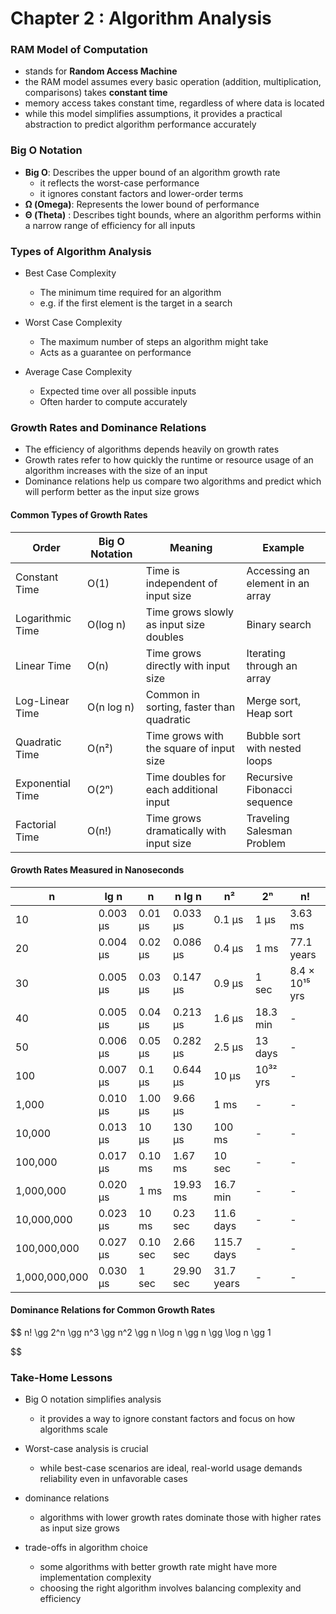 # Chapter 2 : Algorithm Analysis

### RAM Model of Computation

* stands for **Random Access Machine**
* the RAM model assumes every basic operation (addition, multiplication, comparisons) takes **constant time**
* memory access takes constant time, regardless of where data is located
* while this model simplifies assumptions, it provides a practical abstraction to predict algorithm performance accurately

### Big O Notation

* **Big O**: Describes the upper bound of an algorithm growth rate
  * it reflects the worst-case performance
  * it ignores constant factors and lower-order terms
* **Ω (Omega)**: Represents the lower bound of performance
* **Θ (Theta)** : Describes tight bounds, where an algorithm performs within a narrow range of efficiency for all inputs

### Types of Algorithm Analysis

* Best Case Complexity

  * The minimum time required for an algorithm
  * e.g. if the first element is the target in a search
* Worst Case Complexity

  * The maximum number of steps an algorithm might take
  * Acts as a guarantee on performance
* Average Case Complexity

  * Expected time over all possible inputs
  * Often harder to compute accurately

### Growth Rates and Dominance Relations

* The efficiency of algorithms depends heavily on growth rates
* Growth rates refer to how quickly the runtime or resource usage of an algorithm increases with the size of an input
* Dominance relations help us compare two algorithms and predict which will perform better as the input size grows

#### Common Types of Growth Rates


| **Order**        | **Big O Notation** | **Meaning**                              | **Example**                      |
| ------------------ | -------------------- | ------------------------------------------ | ---------------------------------- |
| Constant Time    | O(1)               | Time is independent of input size        | Accessing an element in an array |
| Logarithmic Time | O(log n)           | Time grows slowly as input size doubles  | Binary search                    |
| Linear Time      | O(n)               | Time grows directly with input size      | Iterating through an array       |
| Log-Linear Time  | O(n log n)         | Common in sorting, faster than quadratic | Merge sort, Heap sort            |
| Quadratic Time   | O(n²)             | Time grows with the square of input size | Bubble sort with nested loops    |
| Exponential Time | O(2ⁿ)             | Time doubles for each additional input   | Recursive Fibonacci sequence     |
| Factorial Time   | O(n!)              | Time grows dramatically with input size  | Traveling Salesman Problem       |

#### Growth Rates Measured in Nanoseconds


| n             | lg n      | n        | n lg n    | n²        | 2ⁿ        | n!                |
| --------------- | ----------- | ---------- | ----------- | ------------ | ------------ | ------------------- |
| 10            | 0.003 μs | 0.01 μs | 0.033 μs | 0.1 μs    | 1 μs      | 3.63 ms           |
| 20            | 0.004 μs | 0.02 μs | 0.086 μs | 0.4 μs    | 1 ms       | 77.1 years        |
| 30            | 0.005 μs | 0.03 μs | 0.147 μs | 0.9 μs    | 1 sec      | 8.4 × 10¹⁵ yrs |
| 40            | 0.005 μs | 0.04 μs | 0.213 μs | 1.6 μs    | 18.3 min   | -                 |
| 50            | 0.006 μs | 0.05 μs | 0.282 μs | 2.5 μs    | 13 days    | -                 |
| 100           | 0.007 μs | 0.1 μs  | 0.644 μs | 10 μs     | 10³² yrs | -                 |
| 1,000         | 0.010 μs | 1.00 μs | 9.66 μs  | 1 ms       | -          | -                 |
| 10,000        | 0.013 μs | 10 μs   | 130 μs   | 100 ms     | -          | -                 |
| 100,000       | 0.017 μs | 0.10 ms  | 1.67 ms   | 10 sec     | -          | -                 |
| 1,000,000     | 0.020 μs | 1 ms     | 19.93 ms  | 16.7 min   | -          | -                 |
| 10,000,000    | 0.023 μs | 10 ms    | 0.23 sec  | 11.6 days  | -          | -                 |
| 100,000,000   | 0.027 μs | 0.10 sec | 2.66 sec  | 115.7 days | -          | -                 |
| 1,000,000,000 | 0.030 μs | 1 sec    | 29.90 sec | 31.7 years | -          | -                 |

#### Dominance Relations for Common Growth Rates

$$
n! \gg 2^n \gg n^3 \gg n^2 \gg n \log n \gg n \gg \log n \gg 1

$$



### Take-Home Lessons

- Big O notation simplifies analysis
  - it provides a way to ignore constant factors and focus on how algorithms scale


- Worst-case analysis is crucial
  - while best-case scenarios are ideal, real-world usage demands reliability even in unfavorable cases


- dominance relations
  - algorithms with lower growth rates dominate those with higher rates as input size grows


- trade-offs in algorithm choice
  - some algorithms with better growth rate might have more implementation complexity
  - choosing the right algorithm involves balancing complexity and efficiency
